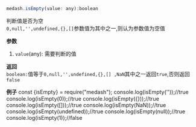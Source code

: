 ```js
medash.isEmpty(value: any):boolean
```
判断值是否为空  
`0,null,'',undefined,{},[]`参数值为其中之一,则认为参数值为空值

**参数**  
1. `value`(any): 需要判断的值

**返回**  
`boolean:`值等于`0,null,'',undefined,{},[] ,NaN`其中之一返回`true`,否则返回`false`

**例子**
<me-embed>
const {isEmpty} = require("medash");
console.log(isEmpty(''));//true
console.log(isEmpty(0));//true
console.log(isEmpty({}));//true
console.log(isEmpty([]));//true
console.log(isEmpty(NaN));//true
console.log(isEmpty(undefined));//true
console.log(isEmpty(null));//true
console.log(isEmpty(1));//false
</me-embed>